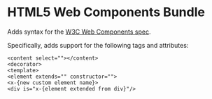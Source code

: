 # HTML5 Web Components Bundle

Adds syntax for the [W3C Web Components spec](http://dvcs.w3.org/hg/webcomponents/raw-file/tip/explainer/index.html).

Specifically, adds support for the following tags and attributes:

	<content select=""></content>
	<decorator>
	<template>
	<element extends="" constructor="">
	<x-{new custom element name}>
	<div is="x-{element extended from div}"/>
